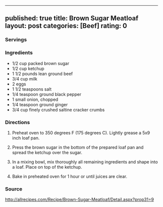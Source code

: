 
---
published: true
title: Brown Sugar Meatloaf
layout: post
categories: [Beef]
rating: 0
---
### Servings


### Ingredients
- 1/2 cup packed brown sugar
- 1/2 cup ketchup
- 1 1/2 pounds lean ground beef
- 3/4 cup milk
- 2 eggs
- 1 1/2 teaspoons salt
- 1/4 teaspoon ground black pepper
- 1 small onion, chopped
- 1/4 teaspoon ground ginger
- 3/4 cup finely crushed saltine cracker crumbs

### Directions
1. Preheat oven to 350 degrees F (175 degrees C). Lightly grease a 5x9 inch loaf pan.

2. Press the brown sugar in the bottom of the prepared loaf pan and spread the ketchup over the sugar.

3. In a mixing bowl, mix thoroughly all remaining ingredients and shape into a loaf. Place on top of the ketchup.

4. Bake in preheated oven for 1 hour or until juices are clear.


### Source
<a href="http://allrecipes.com/Recipe/Brown-Sugar-Meatloaf/Detail.aspx?prop31=9">http://allrecipes.com/Recipe/Brown-Sugar-Meatloaf/Detail.aspx?prop31=9</a>
